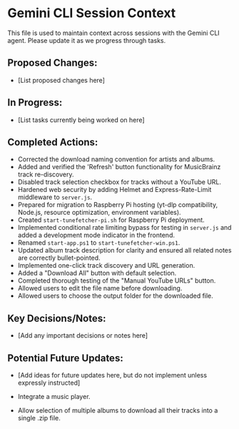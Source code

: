 # Gemini CLI Session Context

This file is used to maintain context across sessions with the Gemini CLI agent. Please update it as we progress through tasks.

## Proposed Changes:

*   [List proposed changes here]

## In Progress:

*   [List tasks currently being worked on here]

## Completed Actions:

*   Corrected the download naming convention for artists and albums.
*   Added and verified the 'Refresh' button functionality for MusicBrainz track re-discovery.
*   Disabled track selection checkbox for tracks without a YouTube URL.
*   Hardened web security by adding Helmet and Express-Rate-Limit middleware to `server.js`.
*   Prepared for migration to Raspberry Pi hosting (yt-dlp compatibility, Node.js, resource optimization, environment variables).
*   Created `start-tunefetcher-pi.sh` for Raspberry Pi deployment.
*   Implemented conditional rate limiting bypass for testing in `server.js` and added a development mode indicator in the frontend.
*   Renamed `start-app.ps1` to `start-tunefetcher-win.ps1`.
*   Updated album track description for clarity and ensured all related notes are correctly bullet-pointed.
*   Implemented one-click track discovery and URL generation.
*   Added a "Download All" button with default selection.
*   Completed thorough testing of the "Manual YouTube URLs" button.
*   Allowed users to edit the file name before downloading.
*   Allowed users to choose the output folder for the downloaded file.

## Key Decisions/Notes:

*   [Add any important decisions or notes here]

## Potential Future Updates:

*   [Add ideas for future updates here, but do not implement unless expressly instructed]

*   Integrate a music player.
*   Allow selection of multiple albums to download all their tracks into a single .zip file.
